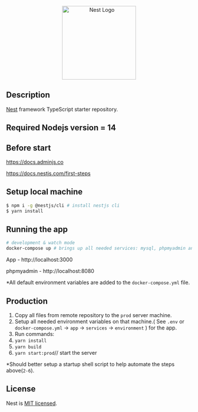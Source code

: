 <p align="center">
  <a href="http://nestjs.com/" target="blank"><img src="https://nestjs.com/img/logo-small.svg" width="200" alt="Nest Logo" /></a>
</p>

## Description

[Nest](https://github.com/nestjs/nest) framework TypeScript starter repository.
## Required Nodejs version = 14

## Before start
https://docs.adminjs.co



https://docs.nestjs.com/first-steps


## Setup local machine

```bash
$ npm i -g @nestjs/cli # install nestjs cli
$ yarn install
```

## Running the app
```bash
# development & watch mode
docker-compose up # brings up all needed services: mysql, phpmyadmin and then nestjs app.
```
App - http://localhost:3000


phpmyadmin - http://localhost:8080

*All default environment variables are added to the `docker-compose.yml` file.

## Production
1. Copy all files from remote repository to the `prod` server machine.
2. Setup all needed environment variables on that machine.( See `.env` or `docker-compose.yml` -> `app` -> `services` -> `environment` ) for the app.
3. Run commands:
4. `yarn install`
5. `yarn build`
6. `yarn start:prod`// start the server

*Should better setup a startup shell script to help automate the steps above(`2-6`).

## License

Nest is [MIT licensed](LICENSE).
